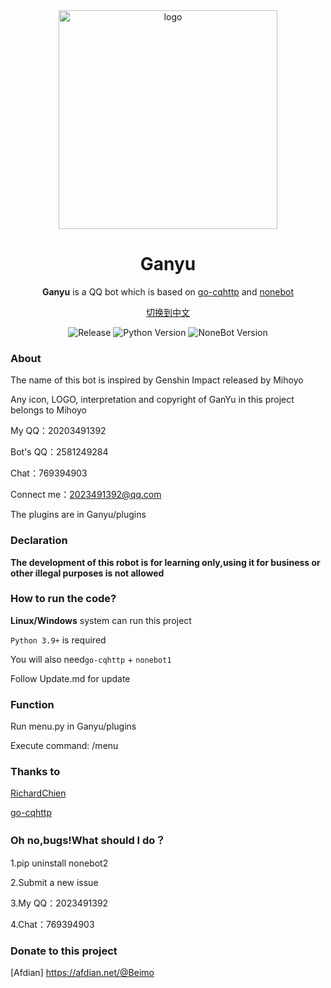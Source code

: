 <div align="center">
<img width="350" src="https://avatars.githubusercontent.com/u/66893970?s=400&u=91f7624017521f1c14401a05bb23f93792731447&v=4" alt="logo">

 
# Ganyu
 
 **Ganyu** is a QQ bot which is based on [go-cqhttp](https://github.com/Mrs4s/go-cqhttp) and  [nonebot](https://github.com/nonebot/nonebot)
 
[切换到中文](https://github.com/Ganyu2007/nonebot-Ganyu/blob/main/README.md)

![Release](https://img.shields.io/badge/Release-v0.0.1-red.svg)
![Python Version](https://img.shields.io/badge/Python-3.9+-yellow.svg)
![NoneBot Version](https://img.shields.io/badge/nonebot-nonebot1-blue.svg)

</div>


### About
The name of this bot is inspired by Genshin Impact released by Mihoyo

Any icon, LOGO, interpretation and copyright of GanYu in this project belongs to Mihoyo

My QQ：20203491392

Bot's QQ：2581249284

Chat：769394903

Connect me：2023491392@qq.com

The plugins are in Ganyu/plugins

### Declaration
**The development of this robot is for learning only,using it for business or other illegal purposes is not allowed**

### How to run the code?
**Linux/Windows** system can run this project

`Python 3.9+` is required

You will also need`go-cqhttp` + `nonebot1`

Follow Update.md for update




### Function
Run menu.py in Ganyu/plugins

Execute command: /menu
### Thanks to
[RichardChien](https://github.com/richardchien)

[go-cqhttp](https://github.com/Mrs4s/go-cqhttp)

### Oh no,bugs!What should I do？
1.pip uninstall nonebot2

2.Submit a new issue

3.My QQ：2023491392

4.Chat：769394903
### Donate to this project
[Afdian] https://afdian.net/@Beimo
